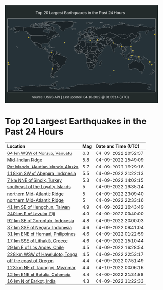 ![Map](./map.png)

# Top 20 Largest Earthquakes in the Past 24 Hours

| Location | Mag | Date and Time (UTC) |
|:---|:---|:---|
| [64 km WSW of Norsup, Vanuatu](https://earthquake.usgs.gov/earthquakes/eventpage/us7000h0yj) | 6.3 | 04-09-2022 20:52:37 |
| [Mid-Indian Ridge](https://earthquake.usgs.gov/earthquakes/eventpage/us7000h0x2) | 5.8 | 04-09-2022 15:49:09 |
| [Rat Islands, Aleutian Islands, Alaska](https://earthquake.usgs.gov/earthquakes/eventpage/us7000h0x9) | 5.7 | 04-09-2022 16:29:16 |
| [118 km SW of Abepura, Indonesia](https://earthquake.usgs.gov/earthquakes/eventpage/us7000h0yv) | 5.5 | 04-09-2022 21:22:13 |
| [7 km NNE of Sincik, Turkey](https://earthquake.usgs.gov/earthquakes/eventpage/us7000h0wh) | 5.3 | 04-09-2022 14:02:15 |
| [southeast of the Loyalty Islands](https://earthquake.usgs.gov/earthquakes/eventpage/us7000h0y5) | 5 | 04-09-2022 19:35:14 |
| [northern Mid-Atlantic Ridge](https://earthquake.usgs.gov/earthquakes/eventpage/us7000h0zl) | 5 | 04-09-2022 23:09:40 |
| [northern Mid-Atlantic Ridge](https://earthquake.usgs.gov/earthquakes/eventpage/us7000h0zh) | 5 | 04-09-2022 22:33:16 |
| [41 km SE of Hengchun, Taiwan](https://earthquake.usgs.gov/earthquakes/eventpage/us7000h0xd) | 4.9 | 04-09-2022 16:43:49 |
| [249 km E of Levuka, Fiji](https://earthquake.usgs.gov/earthquakes/eventpage/us7000h0vs) | 4.9 | 04-09-2022 09:40:00 |
| [92 km SE of Gorontalo, Indonesia](https://earthquake.usgs.gov/earthquakes/eventpage/us7000h0ya) | 4.8 | 04-09-2022 20:00:03 |
| [37 km SSE of Negara, Indonesia](https://earthquake.usgs.gov/earthquakes/eventpage/us7000h0vq) | 4.6 | 04-09-2022 09:41:04 |
| [31 km ENE of Hernani, Philippines](https://earthquake.usgs.gov/earthquakes/eventpage/us7000h0uh) | 4.6 | 04-09-2022 01:22:59 |
| [17 km SSE of Lithakiá, Greece](https://earthquake.usgs.gov/earthquakes/eventpage/us7000h0ws) | 4.6 | 04-09-2022 15:10:44 |
| [29 km E of Los Andes, Chile](https://earthquake.usgs.gov/earthquakes/eventpage/us7000h0x8) | 4.5 | 04-09-2022 16:28:54 |
| [228 km WSW of Haveluloto, Tonga](https://earthquake.usgs.gov/earthquakes/eventpage/us7000h0zi) | 4.5 | 04-09-2022 22:53:17 |
| [off the coast of Oregon](https://earthquake.usgs.gov/earthquakes/eventpage/us7000h0vb) | 4.4 | 04-09-2022 07:51:49 |
| [123 km NE of Taunggyi, Myanmar](https://earthquake.usgs.gov/earthquakes/eventpage/us7000h0zn) | 4.4 | 04-10-2022 00:06:16 |
| [12 km ENE of Betulia, Colombia](https://earthquake.usgs.gov/earthquakes/eventpage/us7000h0yx) | 4.4 | 04-09-2022 21:34:58 |
| [16 km N of Barkot, India](https://earthquake.usgs.gov/earthquakes/eventpage/us7000h0w1) | 4.3 | 04-09-2022 11:22:33 |
